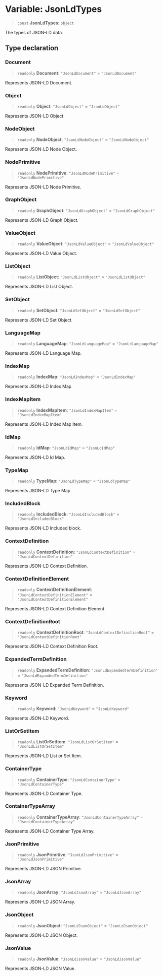 # Variable: JsonLdTypes

> `const` **JsonLdTypes**: `object`

The types of JSON-LD data.

## Type declaration

### Document

> `readonly` **Document**: `"JsonLdDocument"` = `"JsonLdDocument"`

Represents JSON-LD Document.

### Object

> `readonly` **Object**: `"JsonLdObject"` = `"JsonLdObject"`

Represents JSON-LD Object.

### NodeObject

> `readonly` **NodeObject**: `"JsonLdNodeObject"` = `"JsonLdNodeObject"`

Represents JSON-LD Node Object.

### NodePrimitive

> `readonly` **NodePrimitive**: `"JsonLdNodePrimitive"` = `"JsonLdNodePrimitive"`

Represents JSON-LD Node Primitive.

### GraphObject

> `readonly` **GraphObject**: `"JsonLdGraphObject"` = `"JsonLdGraphObject"`

Represents JSON-LD Graph Object.

### ValueObject

> `readonly` **ValueObject**: `"JsonLdValueObject"` = `"JsonLdValueObject"`

Represents JSON-LD Value Object.

### ListObject

> `readonly` **ListObject**: `"JsonLdListObject"` = `"JsonLdListObject"`

Represents JSON-LD List Object.

### SetObject

> `readonly` **SetObject**: `"JsonLdSetObject"` = `"JsonLdSetObject"`

Represents JSON-LD Set Object.

### LanguageMap

> `readonly` **LanguageMap**: `"JsonLdLanguageMap"` = `"JsonLdLanguageMap"`

Represents JSON-LD Language Map.

### IndexMap

> `readonly` **IndexMap**: `"JsonLdIndexMap"` = `"JsonLdIndexMap"`

Represents JSON-LD Index Map.

### IndexMapItem

> `readonly` **IndexMapItem**: `"JsonLdIndexMapItem"` = `"JsonLdIndexMapItem"`

Represents JSON-LD Index Map Item.

### IdMap

> `readonly` **IdMap**: `"JsonLdIdMap"` = `"JsonLdIdMap"`

Represents JSON-LD Id Map.

### TypeMap

> `readonly` **TypeMap**: `"JsonLdTypeMap"` = `"JsonLdTypeMap"`

Represents JSON-LD Type Map.

### IncludedBlock

> `readonly` **IncludedBlock**: `"JsonLdIncludedBlock"` = `"JsonLdIncludedBlock"`

Represents JSON-LD Included block.

### ContextDefinition

> `readonly` **ContextDefinition**: `"JsonLdContextDefinition"` = `"JsonLdContextDefinition"`

Represents JSON-LD Context Definition.

### ContextDefinitionElement

> `readonly` **ContextDefinitionElement**: `"JsonLdContextDefinitionElement"` = `"JsonLdContextDefinitionElement"`

Represents JSON-LD Context Definition Element.

### ContextDefinitionRoot

> `readonly` **ContextDefinitionRoot**: `"JsonLdContextDefinitionRoot"` = `"JsonLdContextDefinitionRoot"`

Represents JSON-LD Context Definition Root.

### ExpandedTermDefinition

> `readonly` **ExpandedTermDefinition**: `"JsonLdExpandedTermDefinition"` = `"JsonLdExpandedTermDefinition"`

Represents JSON-LD Expanded Term Definition.

### Keyword

> `readonly` **Keyword**: `"JsonLdKeyword"` = `"JsonLdKeyword"`

Represents JSON-LD Keyword.

### ListOrSetItem

> `readonly` **ListOrSetItem**: `"JsonLdListOrSetItem"` = `"JsonLdListOrSetItem"`

Represents JSON-LD List or Set Item.

### ContainerType

> `readonly` **ContainerType**: `"JsonLdContainerType"` = `"JsonLdContainerType"`

Represents JSON-LD Container Type.

### ContainerTypeArray

> `readonly` **ContainerTypeArray**: `"JsonLdContainerTypeArray"` = `"JsonLdContainerTypeArray"`

Represents JSON-LD Container Type Array.

### JsonPrimitive

> `readonly` **JsonPrimitive**: `"JsonLdJsonPrimitive"` = `"JsonLdJsonPrimitive"`

Represents JSON-LD JSON Primitive.

### JsonArray

> `readonly` **JsonArray**: `"JsonLdJsonArray"` = `"JsonLdJsonArray"`

Represents JSON-LD JSON Array.

### JsonObject

> `readonly` **JsonObject**: `"JsonLdJsonObject"` = `"JsonLdJsonObject"`

Represents JSON-LD JSON Object.

### JsonValue

> `readonly` **JsonValue**: `"JsonLdJsonValue"` = `"JsonLdJsonValue"`

Represents JSON-LD JSON Value.
